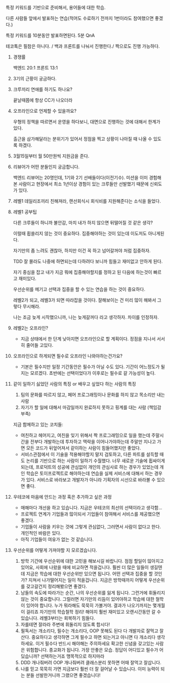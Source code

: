 특정 키워드를 기반으로 준비해서, 용어들에 대한 학습.

다른 사람들 앞에서 발표하는 연습(적어도 수료하기 전까지 1번이라도 참여했으면 좋겠다.)

특정 키워드를 10분동안 발표하면된다. 5분 QnA

테코톡은 필참은 아니다. / 백과 프론트를 나눠서 진행한다./ 짝으로도 진행 가능하다.



1. 경쟁률

   백엔드 20:1 프론트 13:1

2. 3기의 근황이 궁금하다.

3. 크루끼리 연애를 하기도 하나요?

   끝날때쯤에 항상 CC가 나오더라

4. 오프라인으로 언제할 수 있을까요?

   우형의 정책을 따르면서 운영을 하다보니, 대면으로 진행하는 것에 대해서 한계가 있다.

   출근을 삼가해달라는 분위기가 있어서 정점을 찍고 상황이 나아질 때 나올 수 있도록 하겠다.

5. 3월15일부터 월 50만원씩 지원금을 준다.

6. 리뷰어가 어떤 분들인지 궁금합니다.

   백엔드 리뷰어는 20명인데, 1기와 2기 선배들이다(이전기수). 미션을 이미 경험해본 사람이고 현장에서 최소 1년이상 경험이 있는 크루들만 선발했기 때문에 신뢰도가 있다.

7. 레벨1 데일리조끼리 친해져라, 랜선회식시 회식비를 지원해준다는 소식을 들었다.

8. 레벨1 공부팁

   다른 크루들이 하니까 불안감, 마치 내가 하지 않으면 뒤떨어질 것 같은 생각?

   이럴때 휩쓸리지 않는 것이 중요하다. 집중해야하는 것이 있는데 이도저도 아니게된다.

   자기만의 좀 느려도 괜찮아, 하지만 이건 꼭 하고 넘어갈꺼야 처럼 집중하자.

   TDD 잘 몰라도 나중에 하면되는데 다하려다 보니까 힘들고 재미없고 안하게 된다.

   자기 중심을 잡고 내가 지금 뭐에 집중해야할지를 정하고 된 다음에 하는것이 빠르고 재미있다.

   우선순위를 메기고 선택과 집중을 할 수 있는 연습을 하는 것이 중요하다.

   레벨2가 되고, 레벨3가 되면 따라잡을 것이다. 잘해보이는 건 미리 많이 해봐서 그렇다 무시해라.

   나는 조금 늦게 시작했으니까, 나는 늦게갈꺼다 라고 생각하자. 차이를 인정하자.
   
8. 레벨2는 오프라인?

   - 지금 상태에서 한 단계 낮아지면 오프라인으로 할 계획이다. 정점을 지나서 서서히 줄어들 고있다.

8. 오프라인으로 하게되면 필수로 오프라인 나와야하는건가요?

   - 기본은 필수지만 일정 기간동안은 필수가 아닐 수도 있다. 기간이 어느정도가 될지는 모르겠다. 초반에는 선택이었다가 이후로는 필수로 갈 가능성이 높다.

11. 같이 일하기 싫었던 사람의 특징 or 배우고 싶었다 하는 사람의 특징

    1. 팀의 문화를 따르지 않고, 페어 프로그래밍이나 문화를 하지 않고 목소리만 내는 사람
    2. 자기가 할 일에 대해서 마감일까지 완료하지 못하고 핑계를 대는 사람 (책임감 부족)

    지금 함께하고 있는 코치들:

    - 여친하고 헤어지고, 여친을 잊기 위해서 짝 프로그래밍으로 일을 했는데 주말시간을 전부다 개발하는데 투자하고 맥락을 이어나가야하는데 주말만 지나고 가면 모든 코드가 뒤엎어져서 같이하는 사람이 힘들어했지만 좋았다.
    - 서비스관점에서 이 기술을 적용해야할지 말지 검토하고, 다른 파트를 설득할 때도 논리를 기반으로 하는 사람이 일하기 수월했다. 너무 새로운 기술에 휩싸이게 되는데, 프로덕트의 성공에 관심없이 개인의 관심사로 하는 경우가 있었는데 개인 학습은 토이프로젝트로 해야하는데 연습을 실제 서비스에 대해서 하는 경우가 있다. 서비스로 바라보고 개발자가 아니라 기획자의 시선으로 바라볼 수 있으면 좋다.

12. 우테코에 마음에 안드는 과정 혹은 추가하고 싶은 과정

    - 매해마다 개선을 하고 있습니다. 지금은 우테코의 최선의 선택이라고 생각함...
    - 프로젝트 연계가 기업들과 많이되서 기업들이 참여해서 서비스를 제공했으면 좋겠다.
    - 기업들이 사람을 키우는 것에 그렇게 관심없다, 그러면서 사람이 없다고 한다. 개인적인 바람은 있다.
    - 아직 기업들이 여유가 없는 것 같습니다.

13. 우선순위를 어떻게 가져야할 지 모르겠습니다.

    1. 방학 기간에 우선순위에 대한 고민을 해보시길 바랍니다. 점점 할일이 많아지고 있어요, 사회에 나왔을 때에 비교하면 적을겁니다. 훨씬 더 많은 일들이 생길텐데 지금은 학습에 대한 우선순위만 있으면 됩니다. 어떤 선택과 집중을 할 것인가? 지쳐서 나가떨어지는 일이 적을겁니다. 지금은 방학때까지 어떻게 우선순위를 갖고갈건지 정리해봤으면 좋겠다.
    2. 남들의 속도에 따라가는 순간, 나의 우선순위를 잃게 됩니다. 그런거에 휘둘리지 않는 것이 중요합니다. 그럴러면 자기만의 리듬이 있어야하고 학습에 대한 철학이 있어야 합니다. 누가 뭐라해도 묵묵히 가볼거야. 결과가 나오기까지는 몇개월이 걸리죠 자기만의 학습철학 정리! 해야지 훨씬 재미있고 오랜시간동안 갈 수 있습니다. 레벨3부터는 회복하기 힘들다.
    3. 자를테면 잘라라 주변에 휘둘리지 않도록 합시다!
    4. 필독서는 개소리다, 필수는 개소리다, OOP 못해도 된다 다 개발자로 잘먹고 잘산다. 중요하다고 생각하면 그게 필수고 하면 되는거고 아니면 다 개소리다 생각하세요. 이거 필수다 반드시 해야해는 주의하세요 확고한 신념을 갖고있는 사람은 위험합니다. 종교화가 됩니다. 가장 안좋은 모습. 정답이 어디있고 필수가 어딨습니까? 선택하는거죠 맹목적으로 하지마라
    5. DDD 개나줘버려 OOP 개나줘버려 클래스분리 못하면 어때 잘먹고 잘삽니다.
    6. 나를 믿고 묵묵히 가면 지금보다 훨씬 더 잘 걸어날 수 있습니다. 이미 능력이 되는 분들 선발한거니까 그랬으면 좋겠습니다!